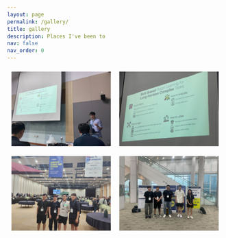 ```yaml
---
layout: page
permalink: /gallery/
title: gallery
description: Places I've been to
nav: false
nav_order: 0
---
```


<html>
<head>
<style>
.container {
  display: flex;
  justify-content: center;
  align-items: center;
}
.image {
  flex: 1; /* 두 이미지가 동일한 비율로 화면에 나타나게 함 */
  padding: 10px; /* 이미지 사이의 간격 */
}
</style>
</head>
<body>

<div class="container">
  <div class="image">
    <img src="/assets/img/gallery/2024_rss_talk_joseph_1.jpg" alt="Presentation: Skill Learning, CLVRAI Lab." style="width:100%;">
  </div>
  <div class="image">
    <img src="/assets/img/gallery/2024_rss_talk_joseph_2.jpg" alt="Presentation: Skill Learning, CLVRAI Lab." style="width:100%;">
  </div>
</div>

</body>
</html>

<html>
<head>
<style>
.container {
  display: flex;
  justify-content: center;
  align-items: center;
}
.image {
  flex: 1; /* 두 이미지가 동일한 비율로 화면에 나타나게 함 */
  padding: 10px; /* 이미지 사이의 간격 */
}
</style>
</head>
<body>

<div class="container">
  <div class="image">
    <img src="/assets/img/gallery/2024_rss_rilab_1.jpg" alt="RILab." style="width:100%;">
  </div>
  <div class="image">
    <img src="/assets/img/gallery/2024_rss_rilab_2.jpg" alt="RILab." style="width:100%;">
  </div>
</div>

</body>
</html>

<!-- <html>
<head>
<style>
.image-container {
  position: relative;
  width: 50%; /* 이미지 컨테이너의 너비를 조정 */
}
.image {
  display: none; /* 초기에는 이미지를 숨김 */
  width: 100%;
  height: auto;
}
.image.active {
  display: block; /* 활성 이미지만 보여줌 */
}
</style>
</head>
<body>

<div class="image-container">
  <img class="image" src="/assets/img/gallery/2024_rss_talk_joseph_1.jpg" alt="Presentation: Skill Learning, CLVRAI Lab.">
  <img class="image" src="/assets/img/gallery/2024_rss_talk_joseph_2.jpg" alt="Presentation: Skill Learning, CLVRAI Lab.">
  <button onclick="toggleImages()">Toggle Images</button>
</div>

<script>
var currentImage = 0;
function toggleImages() {
  var images = document.getElementsByClassName('image');
  currentImage = (currentImage + 1) % images.length; // 다음 이미지로 넘어가기
  for (var i = 0; i < images.length; i++) {
    images[i].style.display = 'none'; // 모든 이미지 숨김
  }
  images[currentImage].style.display = 'block'; // 현재 이미지만 보여줌
}
toggleImages(); // 페이지 로드 시 첫 번째 이미지 활성화
</script>

</body>
</html> -->
